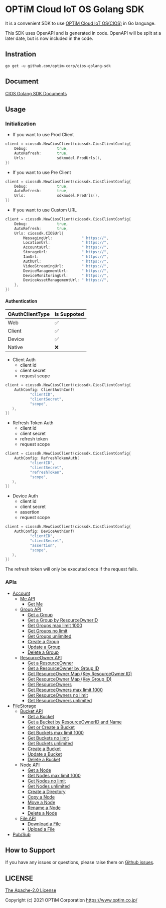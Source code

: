 # OPTiM Cloud IoT OS Golang SDK

It is a convenient SDK to use [OPTiM Cloud IoT OS(CIOS)](https://www.optim.cloud/platform/) in Go language.

This SDK uses OpenAPI and is generated in code.
OpenAPI will be split at a later date, but is now included in the code.

## Instration

```shell script
go get -u github.com/optim-corp/cios-golang-sdk
```

## Document

[CIOS Golang SDK Documents](./cios/README.md)
## Usage


### Initialization

* If you want to use Prod Client

```go
client = ciossdk.NewCiosClient(ciossdk.CiosClientConfig{
    Debug:             true,
    AutoRefresh:       true,
    Urls:              sdkmodel.ProdUrls(),
})
```

* If you want to use Pre Client

```go
client = ciossdk.NewCiosClient(ciossdk.CiosClientConfig{
    Debug:             true,
    AutoRefresh:       true,
    Urls:              sdkmodel.PreUrls(),
})
```

* If you want to use Custom URL

```go
client = ciossdk.NewCiosClient(ciossdk.CiosClientConfig{
    Debug:             true,
    AutoRefresh:       true,
    Urls: ciossdk.CIOSUrl{
        MessagingUrl:             " https://",
        LocationUrl:              " https://",
        AccountsUrl:              " https://",
        StorageUrl:               " https://",
        IamUrl:                   " https://",
        AuthUrl:                  " https://",
        VideoStreamingUrl:        " https://",
        DeviceManagementUrl:      " https://",
        DeviceMonitoringUrl:      " https://",
        DeviceAssetManagementUrl: " https://",
    },
})
```
#### Authentication

|OAuthClientType|is Suppoted|
|---|---|
|Web|✅|
|Client|✅|
|Device|✅|
|Native|❌|


* Client Auth 
    * client id
    * client secret
    * request scope
```go
client = ciossdk.NewCiosClient(ciossdk.CiosClientConfig{
    AuthConfig: ClientAuthConf(
           "clientID",
           "clientSecret",
           "scope",
   ),
})
```

* Refresh Token Auth
    * client id
    * client secret
    * refresh token
    * request scope
```go
client = ciossdk.NewCiosClient(ciossdk.CiosClientConfig{
    AuthConfig: RefreshTokenAuth(
           "clientID",
           "clientSecret",
           "refreshToken",
           "scope",
   ),
})
```

* Device Auth
    * client id
    * client secret
    * assertion
    * request scope
```go
client = ciossdk.NewCiosClient(ciossdk.CiosClientConfig{
    AuthConfig: DeviceAuthConf(
           "clientID",
           "clientSecret",
           "assertion",
           "scope",
   ),
})
```

The refresh token will only be executed once if the request fails.

### APIs

* [Account](./sdk/service/account/README.md)
  * [Me API](./sdk/service/account/README.md#me-api)
    * [Get Me](./sdk/service/account/README.md#get-me)
  * [Group API](./sdk/service/account/README.md#group-api)
    * [Get a Group](./sdk/service/account/README.md#group-api)
    * [Get a Group by ResourceOwnerID](./sdk/service/account/README.md#get-a-group-by-resource-owner-id)
    * [Get Groups max limit 1000](./sdk/service/account/README.md#get-groups-limit-1000)
    * [Get Groups no limit](./sdk/service/account/README.md#get-groups-no-limit)
    * [Get Groups unlimited](./sdk/service/account/README.md#get-groups-unlimited)
    * [Create a Group](./sdk/service/account/README.md#crete-a-group)
    * [Update a Group](./sdk/service/account/README.md#update-a-group)
    * [Delete a Group](./sdk/service/account/README.md#delete-a-group)
  * [ResourceOwner API](./sdk/service/account/README.md#resource-owner-api)
    * [Get a ResourceOwner](./sdk/service/account/README.md#resource-owner-api)
    * [Get a ResourceOwner by Group ID](./sdk/service/account/README.md#get-a-resourceowner-by-group-id)
    * [Get ResourceOwner Map (Key ResourceOwner ID)](./sdk/service/account/README.md#get-resourceowner-map-by-resourceowner-id)
    * [Get ResourceOwner Map (Key Group ID)](./sdk/service/account/README.md#get-resourceowner-map-by-group-id)
    * [Get ResourceOwners](./sdk/service/account/README.md#get-resourceowners)
    * [Get ResourceOwners max limit 1000](./sdk/service/account/README.md#get-resourceowners-limit-1000)
    * [Get ResourceOwners no limit](./sdk/service/account/README.md#get-groups-no-limit)
    * [Get ResourceOwners unlimited](./sdk/service/account/README.md#get-resourceowners-unlimited)
* [FileStorage](./sdk/service/filestorage/README.md)
  * [Bucket API](./sdk/service/filestorage/README.md#bucket-api)
    * [Get a Bucket](./sdk/service/filestorage/README.md#get-a-bucket)
    * [Get a Bucket by ResourceOwnerID and  Name](./sdk/service/filestorage/README.md#get-a-bucket-by-resourceownerid--bucket-name)
    * [Get or Create a Bucket](./sdk/service/filestorage/README.md#get-or-create-a-bucket)
    * [Get Buckets max limit 1000](./sdk/service/filestorage/README.md#get-buckets-limit-1000)
    * [Get Buckets no limit](./sdk/service/filestorage/README.md#get-buckets-no-limit)
    * [Get Buckets unlimited](./sdk/service/filestorage/README.md#get-buckets-unlimited)
    * [Create a Bucket](./sdk/service/filestorage/README.md#create-a-bucket)
    * [Update a Bucket](./sdk/service/filestorage/README.md#update-a-bucket)
    * [Delete a Bucket](./sdk/service/filestorage/README.md#delete-a-bucket)
  * [Node API](./sdk/service/filestorage/README.md#node-api)
    * [Get a Node](./sdk/service/filestorage/README.md#get-a-node)
    * [Get Nodes max limit 1000](./sdk/service/filestorage/README.md#get-nodes-limit-1000)
    * [Get Nodes no limit](./sdk/service/filestorage/README.md#get-nodes-no-limit)
    * [Get Nodes unlimited](./sdk/service/filestorage/README.md#get-nodes-unlimited)
    * [Create a Directory](./sdk/service/filestorage/README.md#create-a-directory)
    * [Copy a Node](./sdk/service/filestorage/README.md#copy-a-node)
    * [Move a Node](./sdk/service/filestorage/README.md#move-a-node)
    * [Rename a Node](./sdk/service/filestorage/README.md#rename-a-node)
    * [Delete a Node](./sdk/service/filestorage/README.md#delete-a-node)
  * [File API](./sdk/service/filestorage/README.md#file-api)
    * [Download a File](./sdk/service/filestorage/README.md#download-a-file)
    * [Upload a File](./sdk/service/filestorage/README.md#upload-a-file)
* [Pub/Sub]()
## How to Support

If you have any issues or questions, please raise them on [Github issues](https://github.com/optim-corp/cios-golang-sdk/issues).

## LICENSE

[The Apache-2.0 License](https://www.apache.org/licenses/LICENSE-2.0)

Copyright (c) 2021 OPTiM Corporation <https://www.optim.co.jp/>
